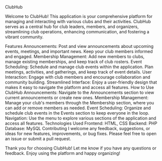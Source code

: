 ClubHub

Welcome to ClubHub! This application is your comprehensive platform for managing and interacting with various clubs and their activities. ClubHub serves as a central hub for club leaders, members, and organizers, streamlining club operations, enhancing communication, and fostering a vibrant community.

Features
Announcements: Post and view announcements about upcoming events, meetings, and important news. Keep your club members informed and engaged.
Membership Management: Add new members to clubs, manage existing memberships, and keep track of club rosters.
Event Scheduling: Schedule and manage club events within the application. Plan meetings, activities, and gatherings, and keep track of event details.
User Interaction: Engage with club members and encourage collaboration and community building.
Streamlined Interface: Enjoy a user-friendly design that makes it easy to navigate the platform and access all features.
How to Use ClubHub
Announcements: Navigate to the Announcements section to view current announcements or create new ones.
Membership Management: Manage your club's members through the Membership section, where you can add or remove members as needed.
Event Scheduling: Organize and schedule club events in the Events section to keep everyone in the loop.
Navigation: Use the menu to explore various sections of the application and access all features.
Technologies Used
Frontend: HTML, CSS
Backend: PHP
Database: MySQL
Contributing
I welcome any feedback, suggestions, or ideas for new features, improvements, or bug fixes. Please feel free to open an issue or submit a pull request.

Thank you for choosing ClubHub! Let me know if you have any questions or feedback. Enjoy using the platform and happy organizing!
